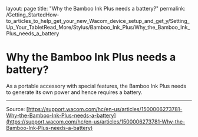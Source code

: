 layout: page
title: "Why the Bamboo Ink Plus needs a battery?"
permalink: /Getting_StartedHow-to_articles_to_help_get_your_new_Wacom_device_setup_and_get_y/Setting_Up_Your_TabletRead_More/Stylus/Bamboo_Ink_Plus/Why_the_Bamboo_Ink_Plus_needs_a_battery

# Why the Bamboo Ink Plus needs a battery?

As a portable accessory with special features, the Bamboo Ink Plus needs to generate its own power and hence requires a battery.

---
Source: [https://support.wacom.com/hc/en-us/articles/1500006273781-Why-the-Bamboo-Ink-Plus-needs-a-battery](https://support.wacom.com/hc/en-us/articles/1500006273781-Why-the-Bamboo-Ink-Plus-needs-a-battery)
